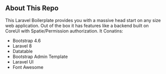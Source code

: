 ## About This Repo

This Laravel Boilerplate provides you with a massive head start on any size web application. Out of the box it has features like a backend built on CoreUI with Spatie/Permission authorization. 
It Conatins:

- Bootstrap 4.6
- Laravel 8
- Datatable
- Bootstrap Admin Template
- Laravel UI
- Font Awesome
